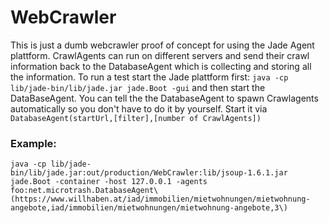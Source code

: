 # WebCrawler

This is just a dumb webcrawler proof of concept for using the Jade Agent plattform.
CrawlAgents can run on different servers and send their crawl information back to the DatabaseAgent which is collecting and storing all the information. To run a test start the Jade plattform first:
`java -cp lib/jade-bin/lib/jade.jar jade.Boot -gui`
and then start the DataBaseAgent. You can tell the the DatabaseAgent to spawn Crawlagents automatically so you don't have to do it by yourself.
Start it via `DatabaseAgent(startUrl,[filter],[number of CrawlAgents])`

### Example:

`java -cp lib/jade-bin/lib/jade.jar:out/production/WebCrawler:lib/jsoup-1.6.1.jar jade.Boot -container -host 127.0.0.1 -agents foo:net.microtrash.DatabaseAgent\(https://www.willhaben.at/iad/immobilien/mietwohnungen/mietwohnung-angebote,iad/immobilien/mietwohnungen/mietwohnung-angebote,3\)`